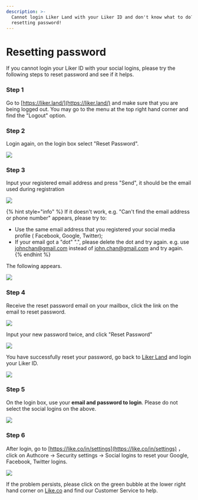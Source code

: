 ```yaml
---
description: >-
  Cannot login Liker Land with your Liker ID and don't know what to do? Try
  resetting password!
---
```


# Resetting password

If you cannot login your Liker ID with your social logins, please try the following steps to reset password and see if it helps. 

### Step 1

Go to [https://liker.land/](https://liker.land/) and make sure that you are being logged out. You may go to the menu at the top right hand corner and find the "Logout" option.

### **Step 2**

Login again, on the login box select "Reset Password".

![](../../.gitbook/assets/resetpassword-1.png)

### Step 3

Input your registered email address and press "Send", it should be the email used during registration

![](../../.gitbook/assets/resetpassword-2.png)

{% hint style="info" %}
If it doesn't work, e.g. "Can't find the email address or phone number" appears, please try to:

* Use the same email address that you registered your social media profile \( Facebook, Google, Twitter\);
* If your email got a "dot" ".", please delete the  dot and try again. e.g. use johnchan@gmail.com instead of john.chan@gmail.com and try again.
{% endhint %}

The following appears.

![](../../.gitbook/assets/resetpassword-3.png)

### Step 4

Receive the reset password email on your mailbox, click the link  on the email to reset password.

![](../../.gitbook/assets/resetpassword-4.png)

Input your new password twice, and click "Reset Password"

![](../../.gitbook/assets/resetpassword-5.png)

You have successfully reset your password, go back to [Liker Land](https://liker.land/) and login your Liker ID.

![](../../.gitbook/assets/resetpassword-6.png)

### Step 5

On the login box, use your **email and password to login**. Please do not select the social logins on the above.

![](../../.gitbook/assets/resetpassword-7.png)

### **Step 6**

After login, go to [https://like.co/in/settings](https://like.co/in/settings) ，click on Authcore → Security settings → Social logins to reset your Google, Facebook, Twitter logins.

![](../../.gitbook/assets/social-media-logins-1-en.png)

If the problem persists, please click on the green bubble at the lower right hand corner on [Like.co](https://like.co/) and find our Customer Service to help.

